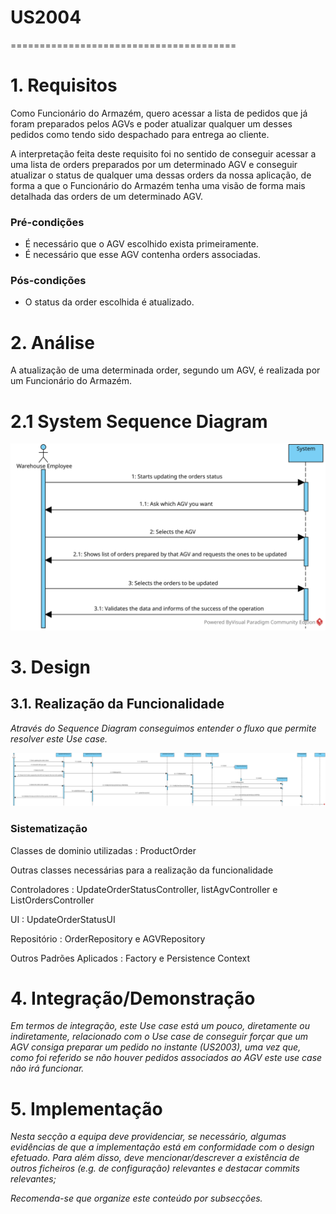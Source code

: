 # US2004
=======================================

# 1. Requisitos

Como Funcionário do Armazém, quero acessar a lista de pedidos que já foram preparados pelos AGVs e poder atualizar qualquer um desses pedidos como tendo sido despachado para entrega ao cliente.

A interpretação feita deste requisito foi no sentido de conseguir acessar a uma lista de orders preparados por um determinado AGV e conseguir atualizar o status de qualquer uma dessas orders da nossa aplicação, de forma a que o Funcionário do Armazém tenha uma visão de forma mais detalhada das orders de um determinado AGV. 

### Pré-condições
* É necessário que o AGV escolhido exista primeiramente.
* É necessário que esse AGV contenha orders associadas.

### Pós-condições 
* O status da order escolhida é atualizado.

# 2. Análise

A atualização de uma determinada order, segundo um AGV, é realizada por um Funcionário do Armazém. 

# 2.1 System Sequence Diagram

![US2004-SSD](US2004_SSD.svg)

# 3. Design

## 3.1. Realização da Funcionalidade

*Através do Sequence Diagram conseguimos entender o fluxo que permite resolver este Use case.*

![US2004-SD](US2004_SD.svg)

### Sistematização ###

Classes de dominio utilizadas : ProductOrder

Outras classes necessárias para a realização da funcionalidade

Controladores : UpdateOrderStatusController, listAgvController e ListOrdersController

UI : UpdateOrderStatusUI

Repositório : OrderRepository e AGVRepository

Outros Padrões Aplicados : Factory e Persistence Context

# 4. Integração/Demonstração

*Em termos de integração, este Use case está um pouco, diretamente ou indiretamente, relacionado com o Use case de conseguir forçar que um AGV consiga preparar um pedido no instante (US2003), uma vez que, como foi referido se não houver pedidos associados ao AGV este use case não irá funcionar.*


# 5. Implementação

*Nesta secção a equipa deve providenciar, se necessário, algumas evidências de que a implementação está em conformidade com o design efetuado. Para além disso, deve mencionar/descrever a existência de outros ficheiros (e.g. de configuração) relevantes e destacar commits relevantes;*

*Recomenda-se que organize este conteúdo por subsecções.*
